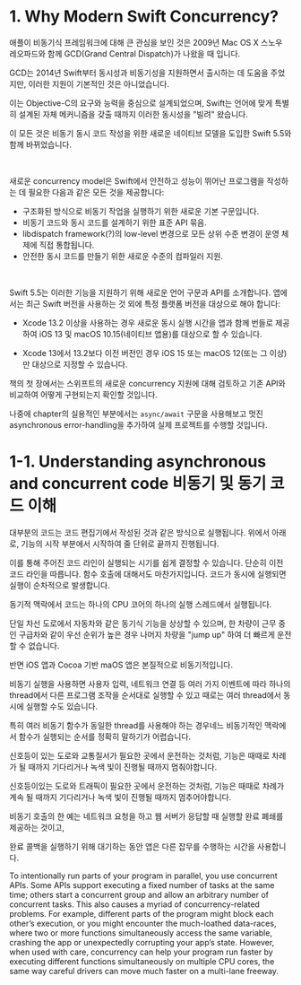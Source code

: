 # 1. Why Modern Swift Concurrency?

애플이 비동기식 프레임워크에 대해 큰 관심을 보인 것은 2009년 Mac OS X 스노우 레오파드와 함께 GCD(Grand Central Dispatch)가 나왔을 때 입니다.

GCD는 2014년 Swift부터 동시성과 비동기성을 지원하면서 출시하는 데 도움을 주었지만, 이러한 지원이 기본적인 것은 아니었습니다.

이는 Objective-C의 요구와 능력을 중심으로 설계되었으며, Swift는 언어에 맞게 특별히 설계된 자체 메커니즘을 갖출 때까지 이러한 동시성을 "빌려" 왔습니다.

이 모든 것은 비동기 동시 코드 작성을 위한 새로운 네이티브 모델을 도입한 Swift 5.5와 함께 바뀌었습니다.

<br>

새로운 concurrency model은 Swift에서 안전하고 성능이 뛰어난 프로그램을 작성하는 데 필요한 다음과 같은 모든 것을 제공합니다:
- 구조화된 방식으로 비동기 작업을 실행하기 위한 새로운 기본 구문입니다.
- 비동기 코드와 동시 코드를 설계하기 위한 표준 API 묶음.
- libdispatch framework(?)의 low-level 변경으로 모든 상위 수준 변경이 운영 체제에 직접 통합됩니다.
- 안전한 동시 코드를 만들기 위한 새로운 수준의 컴파일러 지원.

<br>

Swift 5.5는 이러한 기능을 지원하기 위해 새로운 언어 구문과 API를 소개합니다. 
앱에서는 최근 Swift 버전을 사용하는 것 외에 특정 플랫폼 버전을 대상으로 해야 합니다:

- Xcode 13.2 이상을 사용하는 경우 새로운 동시 실행 시간을 앱과 함께 번들로 제공하여 iOS 13 및 macOS 10.15(네이티브 앱용)를 대상으로 할 수 있습니다.

- Xcode 13에서 13.2보다 이전 버전인 경우 iOS 15 또는 macOS 12(또는 그 이상)만 대상으로 지정할 수 있습니다.

책의 첫 장에서는 스위프트의 새로운 concurrency 지원에 대해 검토하고 기존 API와 비교하여 어떻게 구현되는지 확인할 것입니다. 

나중에 chapter의 실용적인 부분에서는  `async/await` 구문을 사용해보고 멋진 asynchronous error-handling을 추가하여 실제 프로젝트를 수행할 것입니다.


# 1-1. Understanding asynchronous and concurrent code 비동기 및 동기 코드 이해

대부분의 코드는 코드 편집기에서 작성된 것과 같은 방식으로 실행됩니다. 위에서 아래로, 기능의 시작 부분에서 시작하여 줄 단위로 끝까지 진행됩니다.

이를 통해 주어진 코드 라인이 실행되는 시기를 쉽게 결정할 수 있습니다. 단순히 이전 코드 라인을 따릅니다. 함수 호출에 대해서도 마찬가지입니다. 코드가 동시에 실행되면 실행이 순차적으로 발생합니다.

동기적 맥락에서 코드는 하나의 CPU 코어의 하나의 실행 스레드에서 실행됩니다. 

단일 차선 도로에서 자동차와 같은 동기식 기능을 상상할 수 있으며, 한 차량이 근무 중인 구급차와 같이 우선 순위가 높은 경우 나머지 차량을 "jump up" 하여 더 빠르게 운전할 수 없습니다.

반면 iOS 앱과 Cocoa 기반 maOS 앱은 본질적으로 비동기적입니다.

비동기 실행을 사용하면 사용자 입력, 네트워크 연결 등 여러 가지 이벤트에 따라 하나의 thread에서 다른 프로그램 조작을 순서대로 실행할 수 있고 때로는 여러 thread에서 동시에 실행할 수도 있습니다.

특히 여러 비동기 함수가 동일한 thread를 사용해야 하는 경우네느 비동기적인 맥락에서 함수가 실행되는 순서를 정확히 말하기가 어렵습니다.

신호등이 있는 도로와 교통질서가 필요한 곳에서 운전하는 것처럼, 기능은 때때로 차례가 될 때까지 기다리거나 녹색 빛이 진행될 때까지 멈춰야합니다.

신호등이있는 도로와 트래픽이 필요한 곳에서 운전하는 것처럼, 기능은 때때로 차례가 계속 될 때까지 기다리거나 녹색 빛이 진행될 때까지 멈추어야합니다.

비동기 호출의 한 예는 네트워크 요청을 하고 웹 서버가 응답할 때 실행할 완료 폐쇄를 제공하는 것이고, 

완료 콜백을 실행하기 위해 대기하는 동안 앱은 다른 잡무를 수행하는 시간을 사용합니다.

To intentionally run parts of your program in parallel, you use concurrent APIs. Some APIs support executing a fixed number of tasks at the same time; others start a concurrent group and allow an arbitrary number of concurrent tasks.
This also causes a myriad of concurrency-related problems. For example, different parts of the program might block each other’s execution, or you might encounter the much-loathed data-races, where two or more functions simultaneously access the same variable, crashing the app or unexpectedly corrupting your app’s state.
However, when used with care, concurrency can help your program run faster by executing different functions simultaneously on multiple CPU cores, the same way careful drivers can move much faster on a multi-lane freeway.
